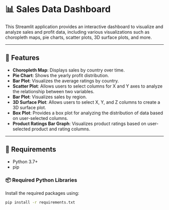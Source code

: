 # 📊 Sales Data Dashboard

This Streamlit application provides an interactive dashboard to visualize and analyze sales and profit data, including various visualizations such as choropleth maps, pie charts, scatter plots, 3D surface plots, and more.

---

## 🚀 Features

- **Choropleth Map**: Displays sales by country over time.
- **Pie Chart**: Shows the yearly profit distribution.
- **Bar Plot**: Visualizes the average ratings by country.
- **Scatter Plot**: Allows users to select columns for X and Y axes to analyze the relationship between two variables.
- **Bar Plot**: Visualizes sales by region.
- **3D Surface Plot**: Allows users to select X, Y, and Z columns to create a 3D surface plot.
- **Box Plot**: Provides a box plot for analyzing the distribution of data based on user-selected columns.
- **Product Ratings Bar Graph**: Visualizes product ratings based on user-selected product and rating columns.

---

## 🧰 Requirements

- Python 3.7+
- pip

### 📦 Required Python Libraries

Install the required packages using:

```bash
pip install -r requirements.txt

